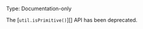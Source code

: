 
Type: Documentation-only

The [`util.isPrimitive()`][] API has been deprecated.

<a id="DEP0055"></a>
